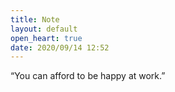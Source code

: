 ```yaml
---
title: Note
layout: default
open_heart: true
date: 2020/09/14 12:52
---
```


“You can afford to be happy at work.”
